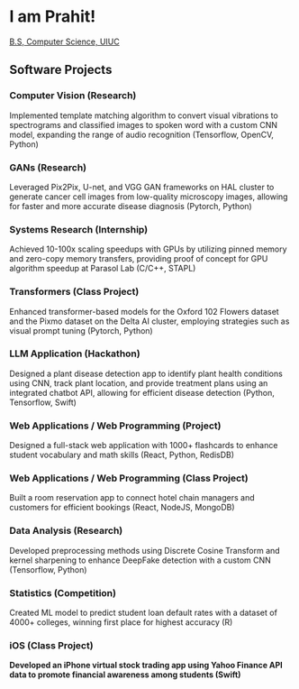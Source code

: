 <h1>I am Prahit! </h1>
<a href="https://www.linkedin.com/in/prahityaugand/">B.S, Computer Science, UIUC</a>

<h2>Software Projects</h2>
<h3>Computer Vision (Research)</h3>
<p> Implemented template matching algorithm to convert visual vibrations to spectrograms and classified images to spoken word with a custom CNN model, expanding the range of audio recognition (Tensorflow, OpenCV, Python)</p>

<h3>GANs (Research)</h3>
<p>Leveraged Pix2Pix, U-net, and VGG GAN frameworks on HAL cluster to generate cancer cell images from low-quality microscopy images, allowing for faster and more accurate disease diagnosis (Pytorch, Python)</p>

<h3>Systems Research (Internship)</h3>
<p>Achieved 10-100x scaling speedups with GPUs by utilizing pinned memory and zero-copy memory transfers, providing proof of concept for GPU algorithm speedup at Parasol Lab (C/C++, STAPL)


<h3>Transformers (Class Project)</h3>
<p>Enhanced transformer-based models for the Oxford 102 Flowers dataset and the Pixmo dataset on the Delta AI cluster, employing strategies such as visual prompt tuning (Pytorch, Python)<p>

<h3>LLM Application (Hackathon)</h3>
<p>Designed a plant disease detection app to identify plant health conditions using CNN, track plant location, and provide treatment plans using an integrated chatbot API, allowing for efficient disease detection (Python, Tensorflow, Swift)</p>
<h3>Web Applications / Web Programming (Project) </h3>
<p> Designed a full-stack web application with 1000+ flashcards to enhance student vocabulary and math skills (React, Python, RedisDB)</p>
<h3>
Web Applications / Web Programming (Class Project)</h3>
<p>Built a room reservation app to connect hotel chain managers and customers for efficient bookings (React, NodeJS, MongoDB) </p>

<h3>Data Analysis (Research)</h3>
<p>Developed preprocessing methods using Discrete Cosine Transform and kernel sharpening to enhance DeepFake detection with a custom CNN (Tensorflow, Python)</p>

<h3>Statistics (Competition)</h3>
<p> Created ML model to predict student loan default rates with a dataset of 4000+ colleges, winning first place for highest accuracy (R)</p>

<h3>iOS (Class Project)</h3> 
<b>Developed an iPhone virtual stock trading app using Yahoo Finance API data to promote financial awareness among students (Swift) </p>
